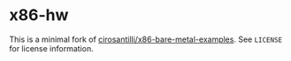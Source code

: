 x86-hw
======

This is a minimal fork of [cirosantilli/x86-bare-metal-examples](https://github.com/cirosantilli/x86-bare-metal-examples). See `LICENSE` for license information.
